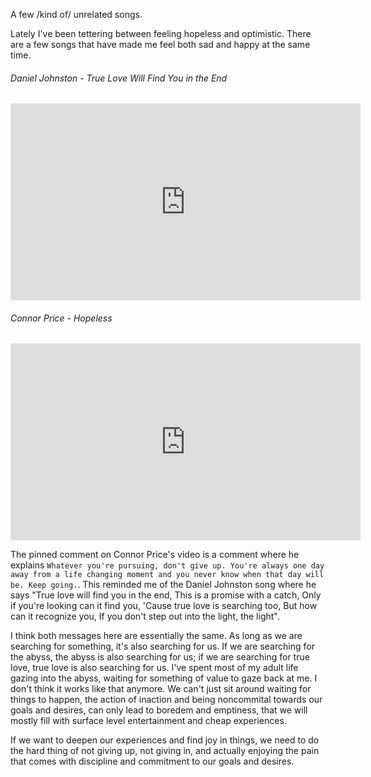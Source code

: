 A few /kind of/ unrelated songs. 

Lately I've been tettering between feeling hopeless and optimistic. There are a few songs that have made me feel both sad and happy at the same time. 

###### Daniel Johnston - True Love Will Find You in the End

<iframe width="560" height="315" src="https://www.youtube.com/embed/UUbEf67bbrA?si=Z2hq8LOdUM1vLJyq" title="YouTube video player" frameborder="0" allow="accelerometer; autoplay; clipboard-write; encrypted-media; gyroscope; picture-in-picture; web-share" allowfullscreen></iframe>

###### Connor Price - Hopeless

<iframe width="560" height="315" src="https://www.youtube.com/embed/AnT8-j8YHSA?si=xLTpc4rmqT39fAR5" title="YouTube video player" frameborder="0" allow="accelerometer; autoplay; clipboard-write; encrypted-media; gyroscope; picture-in-picture; web-share" allowfullscreen></iframe>

The pinned comment on Connor Price's video is a comment where he explains `Whatever you're pursuing, don't give up. You're always one day away from a life changing moment and you never know when that day will be. Keep going.`. This reminded me of the Daniel Johnston song where he says "True love will find you in the end, This is a promise with a catch, Only if you're looking can it find you, 'Cause true love is searching too, But how can it recognize you, If you don't step out into the light, the light". 

I think both messages here are essentially the same. As long as we are searching for something, it's also searching for us. If we are searching for the abyss, the abyss is also searching for us; if we are searching for true love, true love is also searching for us. I've spent most of my adult life gazing into the abyss, waiting for something of value to gaze back at me. I don't think it works like that anymore. We can't just sit around waiting for things to happen, the action of inaction and being noncommital towards our goals and desires, can only lead to boredem and emptiness, that we will mostly fill with surface level entertainment and cheap experiences. 

If we want to deepen our experiences and find joy in things, we need to do the hard thing of not giving up, not giving in, and actually enjoying the pain that comes with discipline and commitment to our goals and desires. 
